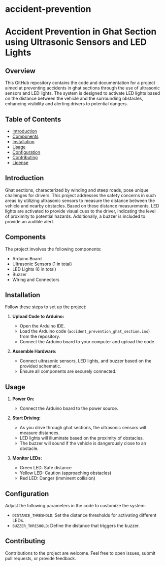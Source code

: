 # accident-prevention
# Accident Prevention in Ghat Section using Ultrasonic Sensors and LED Lights

## Overview

This GitHub repository contains the code and documentation for a project aimed at preventing accidents in ghat sections through the use of ultrasonic sensors and LED lights. The system is designed to activate LED lights based on the distance between the vehicle and the surrounding obstacles, enhancing visibility and alerting drivers to potential dangers.

## Table of Contents

- [Introduction](#introduction)
- [Components](#components)
- [Installation](#installation)
- [Usage](#usage)
- [Configuration](#configuration)
- [Contributing](#contributing)
- [License](#license)

## Introduction

Ghat sections, characterized by winding and steep roads, pose unique challenges for drivers. This project addresses the safety concerns in such areas by utilizing ultrasonic sensors to measure the distance between the vehicle and nearby obstacles. Based on these distance measurements, LED lights are activated to provide visual cues to the driver, indicating the level of proximity to potential hazards. Additionally, a buzzer is included to provide an audible alert.

## Components

The project involves the following components:

- Arduino Board
- Ultrasonic Sensors (1 in total)
- LED Lights (6 in total)
- Buzzer
- Wiring and Connectors

## Installation

Follow these steps to set up the project:

1. **Upload Code to Arduino:**
   - Open the Arduino IDE.
   - Load the Arduino code (`accident_prevention_ghat_section.ino`) from the repository.
   - Connect the Arduino board to your computer and upload the code.

2. **Assemble Hardware:**
   - Connect ultrasonic sensors, LED lights, and buzzer based on the provided schematic.
   - Ensure all components are securely connected.

## Usage

1. **Power On:**
   - Connect the Arduino board to the power source.

2. **Start Driving:**
   - As you drive through ghat sections, the ultrasonic sensors will measure distances.
   - LED lights will illuminate based on the proximity of obstacles.
   - The buzzer will sound if the vehicle is dangerously close to an obstacle.

3. **Monitor LEDs:**
   - Green LED: Safe distance
   - Yellow LED: Caution (approaching obstacles)
   - Red LED: Danger (imminent collision)

## Configuration

Adjust the following parameters in the code to customize the system:

- `DISTANCE_THRESHOLD`: Set the distance thresholds for activating different LEDs.
- `BUZZER_THRESHOLD`: Define the distance that triggers the buzzer.

## Contributing

Contributions to the project are welcome. Feel free to open issues, submit pull requests, or provide feedback.
